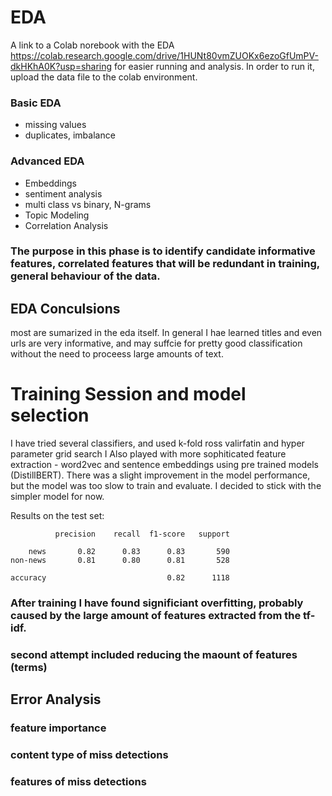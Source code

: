 
# EDA
 A link to a Colab norebook with the EDA
https://colab.research.google.com/drive/1HUNt80vmZUOKx6ezoGfUmPV-dkHKhA0K?usp=sharing
for easier running and analysis. In order to run it, upload the data file to the colab environment.


### Basic EDA
- missing values
- duplicates, imbalance

### Advanced EDA
- Embeddings
- sentiment analysis
- multi class vs binary, N-grams
- Topic Modeling 
- Correlation Analysis

 ### The purpose in this phase is to identify candidate informative features, correlated features that will be redundant in training, general behaviour of the data.



##  EDA Conculsions
most are sumarized in the eda itself. In general I hae learned titles and even urls are very informative, 
and may suffcie for pretty good classification without the need to proceess large amounts of text.


# Training Session and model selection
I have tried several classifiers, and used k-fold ross valirfatin and hyper parameter grid search 
I Also played with more sophiticated feature extraction - word2vec and sentence embeddings using pre trained models (DistillBERT). There was a slight improvement in the model performance, but the model was too slow to train and evaluate. I decided to stick with the simpler model for now.


Results on the test set:

              precision    recall  f1-score   support

        news       0.82      0.83      0.83       590
    non-news       0.81      0.80      0.81       528

    accuracy                           0.82      1118


### After training I have found significiant overfitting, probably caused by the large amount of features extracted from the tf-idf.

### second attempt included reducing the maount of features (terms)
## Error Analysis
### feature importance
### content type of miss detections
### features of miss detections
